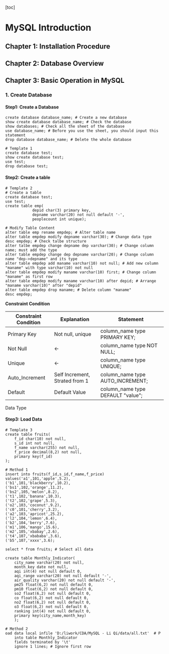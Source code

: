[toc]

# MySQL Introduction

## Chapter 1: Installation Procedure

## Chapter 2: Database Overview

## Chapter 3: Basic Operation in MySQL

### 1. Create Database

#### Step1: Create a Database

```mysql
create database database_name; # Create a new database
show create database database_name; # Check the database
show databases; # Check all the sheet of the database
use database_name; # Before you use the sheet, you should input this statement
drop database database_name; # Delete the whole database
```

```mysql
# Template 1
create database test;
show create database test;
use test;
drop database test;
```



#### Step2: Create a table

```mysql
# Template 2
# Create a table
create database test;
use test;
create table emp(
			depid char(3) primary key,
			depname varchar(20) not null default '-',
			peoplecount int unique);

# Modify Table Content
alter table emp rename empdep; # Alter table name
alter table empdep modify depname varchar(30); # Change data type
desc empdep; # Check talbe structure
alter talbe empdep change depname dep varchar(30); # Change column name; must add the type
alter table empdep change dep depname varchar(20); # Change column name "dep->depname" and its type
alter table empdep add maname varchar(10) not null; # Add new column "maname" with type varchar(10) not null
alter table empdep modify maname varchar(10) first; # Change column "maname" as first row
alter table empdep modify maname varchar(10) after depid; # Arrange "maname varchar(10)" after "depid"
alter table empdep drop maname; # Delete column "maname"
desc empdep;
```

**Constraint Condition**

| Constraint Condition | Explanation                    | Statement                         |
| -------------------- | ------------------------------ | --------------------------------- |
| Primary Key          | Not null, unique               | column_name type PRIMARY KEY;     |
| Not Null             | <-                             | column_name type NOT NULL;        |
| Unique               | <-                             | column_name type UNIQUE;          |
| Auto_Increment       | Self Increment, Strated from 1 | column_name type AUTO_INCREMENT;  |
| Default              | Default Value                  | column_name type DEFAULT "value"; |

Data Type

#### Step3: Load Data

```mysql
# Template 3
create table fruits(
	f_id char(10) not null,
	s_id int not null,
	f_name varchar(255) not null,
	f_price decimal(8,2) not null,
	primary key(f_id)
);

# Method 1
insert into fruits(f_id,s_id,f_name,f_price)
values('a1',101,'apple',5.2),
('b1',101,'blackberry',10.2),
('bs1',102,'orange',11.2),
('bs2',105,'melon',8.2),
('t1',102,'banana',10.3),
('t2',102,'grape',5.3),
('o2',103,'coconut',9.2),
('c0',101,'cherry',3.2),
('a2',103,'apricot',25.2),
('l2',104,'lemon',6.4),
('b2',104,'berry',7.6),
('m1',106,'mango',15.6),
('m2',105,'xbabay',2.6),
('t4',107,'xbababa',3.6),
('b5',107,'xxxx',3.6);

select * from fruits; # Select all data

create table Monthly_Indicator(
	city_name varchar(20) not null,
    month_key date not null,
    aqi int(4) not null default 0,
    aqi_range varchar(20) not null default '-',
    air_quality varchar(20) not null default '-',
    pm25 float(6,2) not null default 0,
    pm10 float(6,2) not null default 0,
    so2 float(6,2) not null default 0,
    co float(6,2) not null default 0,
    no2 float(6,2) not null default 0,
    o3 float(6,2) not null default 0,
    ranking int(4) not null default 0,
    primary key(city_name,month_key)
    );

# Method 2
oad data local infile 'D:/liwork/CDA/MySQL - Li Qi/data/all.txt'  # P
	into table Monthly_Indicator 
    fields terminated by '\t'
    ignore 1 lines; # Ignore first row
```

